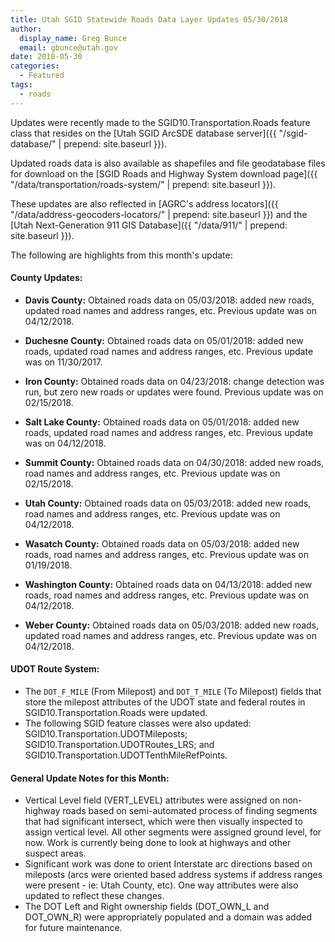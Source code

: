 ```yaml
---
title: Utah SGID Statewide Roads Data Layer Updates 05/30/2018
author:
  display_name: Greg Bunce
  email: gbunce@utah.gov
date: 2018-05-30
categories:
  - Featured
tags:
  - roads
---
```


Updates were recently made to the SGID10.Transportation.Roads feature class that resides on the [Utah SGID ArcSDE database server]({{ "/sgid-database/" | prepend: site.baseurl }}).

Updated roads data is also available as shapefiles and file geodatabase files for download on the [SGID Roads and Highway System download page]({{ "/data/transportation/roads-system/" | prepend: site.baseurl }}).

These updates are also reflected in [AGRC's address locators]({{ "/data/address-geocoders-locators/" | prepend: site.baseurl }}) and the [Utah Next-Generation 911 GIS Database]({{ "/data/911/" | prepend: site.baseurl }}).


The following are highlights from this month's update:

#### County Updates:

- **Davis County:** Obtained roads data on 05/03/2018: added new roads, updated road names and address ranges, etc. Previous update was on 04/12/2018.

- **Duchesne County:** Obtained roads data on 05/01/2018: added new roads, updated road names and address ranges, etc. Previous update was on 11/30/2017.
 
- **Iron County:** Obtained roads data on 04/23/2018: change detection was run, but zero new roads or updates were found. Previous update was on 02/15/2018.

- **Salt Lake County:** Obtained roads data on 05/01/2018: added new roads, updated road names and address ranges, etc. Previous update was on 04/12/2018.

- **Summit County:** Obtained roads data on 04/30/2018: added new roads, road names and address ranges, etc. Previous update was on 02/15/2018.

- **Utah County:** Obtained roads data on 05/03/2018: added new roads, road names and address ranges, etc. Previous update was on 04/12/2018.

- **Wasatch County:** Obtained roads data on 05/03/2018: added new roads, road names and address ranges, etc. Previous update was on 01/19/2018.

- **Washington County:** Obtained roads data on 04/13/2018: added new roads, road names and address ranges, etc. Previous update was on 04/12/2018.

- **Weber County:** Obtained roads data on 05/03/2018: added new roads, updated road names and address ranges, etc. Previous update was on 04/12/2018.

#### UDOT Route System:

- The `DOT_F_MILE` (From Milepost) and `DOT_T_MILE` (To Milepost) fields that store the milepost attributes of the UDOT state and federal routes in SGID10.Transportation.Roads were updated.
- The following SGID feature classes were also updated: SGID10.Transportation.UDOTMileposts; SGID10.Transportation.UDOTRoutes_LRS; and SGID10.Transportation.UDOTTenthMileRefPoints.

#### General Update Notes for this Month:
- Vertical Level field (VERT_LEVEL) attributes were assigned on non-highway roads based on semi-automated process of finding segments that had significant intersect, which were then visually inspected to assign vertical level.  All other segments were assigned ground level, for now.  Work is currently being done to look at highways and other suspect areas.
- Significant work was done to orient Interstate arc directions based on mileposts (arcs were oriented based address systems if address ranges were present - ie: Utah County, etc). One way attributes were also updated to reflect these changes.
- The DOT Left and Right ownership fields (DOT_OWN_L and DOT_OWN_R) were appropriately populated and a domain was added for future maintenance.
